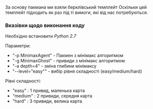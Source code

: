 
За основу пакмана ми взяли берклівський темплейт
Оскільки цей темплейт підходить як раз під ті вимоги, які від нас потребуються.


### Вказівки щодо виконання коду

Необхідно встановити *Python 2.7*

Параметри:
- "-p MinimaxAgent" - Пакмен з мінімакс алгоритмом
- "-g MinimaxGhost" - привиди з мінімакс алгоритмом
- "-a depth=4" - зміна глибини мінімаксу
- "--level="easy"" - вибір рівня складності (easy/medium/hard)

Рівні складності:
- "easy" : 1 привид, маленька карта
- "medium" : 2 привиди, середня карта
- "hard" : 3 привиди, велика карта

